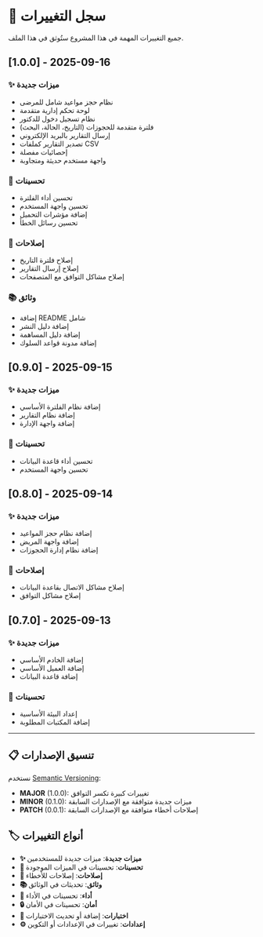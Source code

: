 # 📝 سجل التغييرات

جميع التغييرات المهمة في هذا المشروع ستُوثق في هذا الملف.

## [1.0.0] - 2025-09-16

### ✨ ميزات جديدة
- نظام حجز مواعيد شامل للمرضى
- لوحة تحكم إدارية متقدمة
- نظام تسجيل دخول للدكتور
- فلترة متقدمة للحجوزات (التاريخ، الحالة، البحث)
- إرسال التقارير بالبريد الإلكتروني
- تصدير التقارير كملفات CSV
- إحصائيات مفصلة
- واجهة مستخدم حديثة ومتجاوبة

### 🔧 تحسينات
- تحسين أداء الفلترة
- تحسين واجهة المستخدم
- إضافة مؤشرات التحميل
- تحسين رسائل الخطأ

### 🐛 إصلاحات
- إصلاح فلترة التاريخ
- إصلاح إرسال التقارير
- إصلاح مشاكل التوافق مع المتصفحات

### 📚 وثائق
- إضافة README شامل
- إضافة دليل النشر
- إضافة دليل المساهمة
- إضافة مدونة قواعد السلوك

## [0.9.0] - 2025-09-15

### ✨ ميزات جديدة
- إضافة نظام الفلترة الأساسي
- إضافة نظام التقارير
- إضافة واجهة الإدارة

### 🔧 تحسينات
- تحسين أداء قاعدة البيانات
- تحسين واجهة المستخدم

## [0.8.0] - 2025-09-14

### ✨ ميزات جديدة
- إضافة نظام حجز المواعيد
- إضافة واجهة المريض
- إضافة نظام إدارة الحجوزات

### 🐛 إصلاحات
- إصلاح مشاكل الاتصال بقاعدة البيانات
- إصلاح مشاكل التوافق

## [0.7.0] - 2025-09-13

### ✨ ميزات جديدة
- إضافة الخادم الأساسي
- إضافة العميل الأساسي
- إضافة قاعدة البيانات

### 🔧 تحسينات
- إعداد البيئة الأساسية
- إضافة المكتبات المطلوبة

---

## 📋 تنسيق الإصدارات

نستخدم [Semantic Versioning](https://semver.org/spec/v2.0.0.html):

- **MAJOR** (1.0.0): تغييرات كبيرة تكسر التوافق
- **MINOR** (0.1.0): ميزات جديدة متوافقة مع الإصدارات السابقة
- **PATCH** (0.0.1): إصلاحات أخطاء متوافقة مع الإصدارات السابقة

## 🏷️ أنواع التغييرات

- **✨ ميزات جديدة**: ميزات جديدة للمستخدمين
- **🔧 تحسينات**: تحسينات في الميزات الموجودة
- **🐛 إصلاحات**: إصلاحات للأخطاء
- **📚 وثائق**: تحديثات في الوثائق
- **🚀 أداء**: تحسينات في الأداء
- **🔒 أمان**: تحسينات في الأمان
- **🧪 اختبارات**: إضافة أو تحديث الاختبارات
- **⚙️ إعدادات**: تغييرات في الإعدادات أو التكوين

